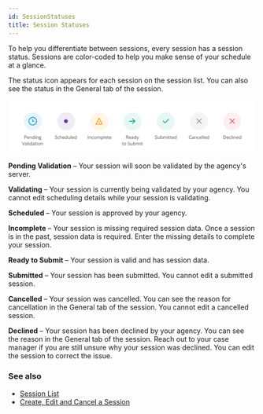 ```yaml
---
id: SessionStatuses
title: Session Statuses
---
```

To help you differentiate between sessions, every session has a session status. Sessions are color-coded to help you make sense of your schedule at a glance. 

The status icon appears for each session on the session list. You can also see the status in the General tab of the session.

<img src="/img/SessionStatuses.svg" width="600" />

**Pending Validation** – Your session will soon be validated by the agency's server.

**Validating** – Your session is currently being validated by your agency. You cannot edit scheduling details while your session is validating.

**Scheduled** – Your session is approved by your agency.

**Incomplete** – Your session is missing required session data. Once a session is in the past, session data is required. Enter the missing details to complete your session.

**Ready to Submit** – Your session is valid and has session data.

**Submitted** – Your session has been submitted. You cannot edit a submitted session.

**Cancelled** – Your session was cancelled. You can see the reason for cancellation in the General tab of the session. You cannot edit a cancelled session.

**Declined** – Your session has been declined by your agency. You can see the reason in the General tab of the session. Reach out to your case manager if you are still unsure why your session was declined. You can edit the session to correct the issue.

### See also
- [Session List](Session/SessionList.md)
- [Create, Edit and Cancel a Session](Session/CreateEditCancelSession.md)